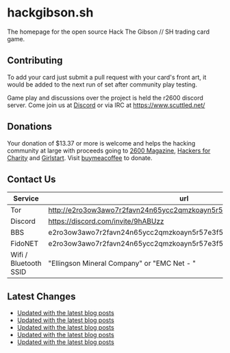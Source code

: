 # hackgibson.sh
The homepage for the open source Hack The Gibson // SH trading card game.


## Contributing

To add your card just submit a pull request with your card's front art, it would be added to the next run of set after community play testing.

Game play and discussions over the project is held the r2600 discord server. Come join us at [Discord](https://discord.com/invite/9hABUzz) or via IRC at https://www.scuttled.net/


## Donations

Your donation of $13.37 or more is welcome and helps the hacking community at large with proceeds going to [2600 Magazine](https://2600.com/), [Hackers for Charity](https://hackersforcharity.org) and [Girlstart](https://girlstart.org).  Visit [buymeacoffee](https://www.buymeacoffee.com/hackgibson.sh) to donate.


## Contact Us

Service | url
-|-
Tor | http://e2ro3ow3awo7r2favn24n65ycc2qmzkoayn5r57e3f56nvjwdcgg32ad.onion
Discord | https://discord.com/invite/9hABUzz
BBS | e2ro3ow3awo7r2favn24n65ycc2qmzkoayn5r57e3f56nvjwdcgg32ad.onion:23
FidoNET | e2ro3ow3awo7r2favn24n65ycc2qmzkoayn5r57e3f56nvjwdcgg32ad.onion:24554
Wifi / Bluetooth SSID | "Ellingson Mineral Company" or "EMC Net - <fidonet address>"

## Latest Changes
<!-- BLOG-POST-LIST:START -->
- [Updated with the latest blog posts](https://github.com/DFW2600/hackgibson.sh/commit/a29c21f2c3963e418fae3c5cf2b46b5c48e77930)
- [Updated with the latest blog posts](https://github.com/DFW2600/hackgibson.sh/commit/474759d5ea289e7a5abc966f32c91f312d5b35b7)
- [Updated with the latest blog posts](https://github.com/DFW2600/hackgibson.sh/commit/8963bc4bfbd41901ad33af2e239c029f95209053)
- [Updated with the latest blog posts](https://github.com/DFW2600/hackgibson.sh/commit/d84518826003a60bb8154e8f8b1c6687899b13b5)
- [Updated with the latest blog posts](https://github.com/DFW2600/hackgibson.sh/commit/a70c5f1c3a638318da4d839f95094879fcd56b89)
<!-- BLOG-POST-LIST:END -->
